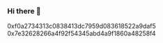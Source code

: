 ### Hi there 👋

<!--
**fun4cash/fun4cash** is a ✨ _special_ ✨ repository because its `README.md` (this file) appears on your GitHub profile.

Here are some ideas to get you started:

- 🔭 I’m currently working on ...
- 🌱 I’m currently learning ...
- 👯 I’m looking to collaborate on ...
- 🤔 I’m looking for help with ...
- 💬 Ask me about ...
- 📫 How to reach me: ...
- 😄 Pronouns: ...
- ⚡ Fun fact: ...
-->
0xf0a2734313c0838413dc7959d083618522a9daf5
0x7e32628266a4f92f54345abd4a9f1860a48258f4
